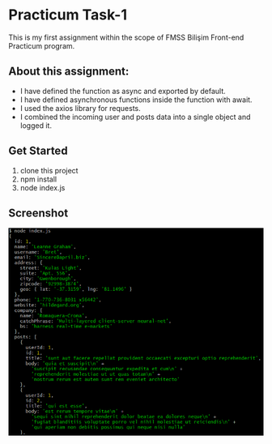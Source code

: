 # Practicum Task-1

This is my first assignment within the scope of FMSS Bilişim Front-end Practicum program.

## About this assignment:
- I have defined the function as async and exported by default.
- I have defined asynchronous functions inside the function with await.
- I used the axios library for requests.
- I combined the incoming user and posts data into a single object and logged it.

## Get Started
1. clone this project
2. npm install
3. node index.js

## Screenshot
![output of the code](https://github.com/MrEmin/practicum-task-1/blob/main/img/image.png?raw=true)